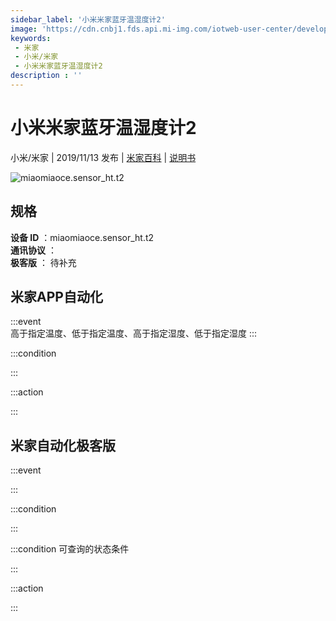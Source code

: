 ```yaml
---
sidebar_label: '小米米家蓝牙温湿度计2'
image: 'https://cdn.cnbj1.fds.api.mi-img.com/iotweb-user-center/developer_1679047614711OkBCRtK9.png?GalaxyAccessKeyId=AKVGLQWBOVIRQ3XLEW&Expires=9223372036854775807&Signature=k9Qd/5oVAqtcePD07u4JMFMccLw='
keywords: 
 - 米家
 - 小米/米家
 - 小米米家蓝牙温湿度计2
description : ''
---
```

# 小米米家蓝牙温湿度计2

小米/米家 | 2019/11/13 发布 | [米家百科](https://home.mi.com/webapp/content/baike/product/index.html?model=miaomiaoce.sensor_ht.t2) | [说明书](https://home.mi.com/views/introduction.html?model=miaomiaoce.sensor_ht.t2&region=cn)

![miaomiaoce.sensor_ht.t2](https://cdn.cnbj1.fds.api.mi-img.com/iotweb-user-center/developer_1679047614711OkBCRtK9.png?GalaxyAccessKeyId=AKVGLQWBOVIRQ3XLEW&Expires=9223372036854775807&Signature=k9Qd/5oVAqtcePD07u4JMFMccLw=)

## 规格  
> 
**设备 ID** ：miaomiaoce.sensor_ht.t2  
**通讯协议** ：  
**极客版**  ： 待补充 


## 米家APP自动化  

:::event  
高于指定温度、低于指定温度、高于指定湿度、低于指定湿度
:::

:::condition  

:::

:::action   

:::

## 米家自动化极客版  

:::event  

:::

:::condition  

:::

:::condition 可查询的状态条件  

:::

:::action  

:::

        
